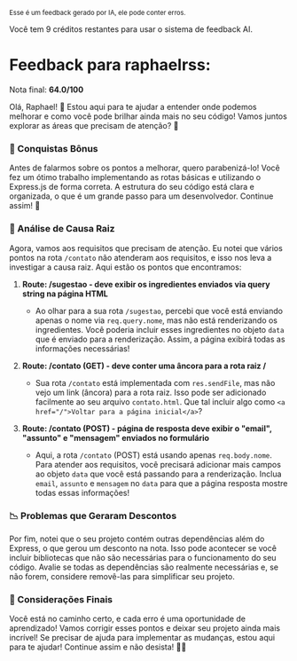 <sup>Esse é um feedback gerado por IA, ele pode conter erros.</sup>

Você tem 9 créditos restantes para usar o sistema de feedback AI.

# Feedback para raphaelrss:

Nota final: **64.0/100**

Olá, Raphael! 🚀 Estou aqui para te ajudar a entender onde podemos melhorar e como você pode brilhar ainda mais no seu código! Vamos juntos explorar as áreas que precisam de atenção? 💪

### 🎉 Conquistas Bônus
Antes de falarmos sobre os pontos a melhorar, quero parabenizá-lo! Você fez um ótimo trabalho implementando as rotas básicas e utilizando o Express.js de forma correta. A estrutura do seu código está clara e organizada, o que é um grande passo para um desenvolvedor. Continue assim! 🌟

### 🚧 Análise de Causa Raiz
Agora, vamos aos requisitos que precisam de atenção. Eu notei que vários pontos na rota `/contato` não atenderam aos requisitos, e isso nos leva a investigar a causa raiz. Aqui estão os pontos que encontramos:

1. **Route: /sugestao - deve exibir os ingredientes enviados via query string na página HTML**
   - Ao olhar para a sua rota `/sugestao`, percebi que você está enviando apenas o nome via `req.query.nome`, mas não está renderizando os ingredientes. Você poderia incluir esses ingredientes no objeto `data` que é enviado para a renderização. Assim, a página exibirá todas as informações necessárias!

2. **Route: /contato (GET) - deve conter uma âncora para a rota raiz /**
   - Sua rota `/contato` está implementada com `res.sendFile`, mas não vejo um link (âncora) para a rota raiz. Isso pode ser adicionado facilmente ao seu arquivo `contato.html`. Que tal incluir algo como `<a href="/">Voltar para a página inicial</a>`?

3. **Route: /contato (POST) - página de resposta deve exibir o "email", "assunto" e "mensagem" enviados no formulário**
   - Aqui, a rota `/contato` (POST) está usando apenas `req.body.nome`. Para atender aos requisitos, você precisará adicionar mais campos ao objeto `data` que você está passando para a renderização. Inclua `email`, `assunto` e `mensagem` no `data` para que a página resposta mostre todas essas informações!

### 📉 Problemas que Geraram Descontos
Por fim, notei que o seu projeto contém outras dependências além do Express, o que gerou um desconto na nota. Isso pode acontecer se você incluir bibliotecas que não são necessárias para o funcionamento do seu código. Avalie se todas as dependências são realmente necessárias e, se não forem, considere removê-las para simplificar seu projeto.

### 🌈 Considerações Finais
Você está no caminho certo, e cada erro é uma oportunidade de aprendizado! Vamos corrigir esses pontos e deixar seu projeto ainda mais incrível! Se precisar de ajuda para implementar as mudanças, estou aqui para te ajudar! Continue assim e não desista! 💪✨